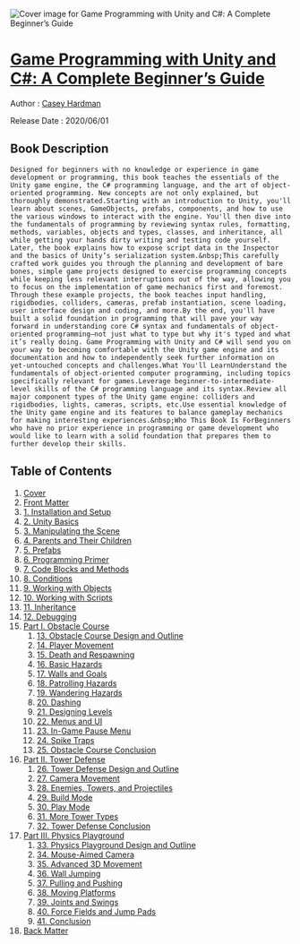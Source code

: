 ![Cover image for Game Programming with Unity and C#: A Complete Beginner’s Guide](https://imgdetail.ebookreading.net/cover/cover/20200920/EB9781484256565.jpg)

[Game Programming with Unity and C#: A Complete Beginner’s Guide](https://ebookreading.net/view/book/Game+Programming+with+Unity+and+C%23%3A+A+Complete+Beginner%E2%80%99s+Guide-EB9781484256565_1.html "Game Programming with Unity and C#: A Complete Beginner’s Guide")
====================================================================================================================

Author : [Casey Hardman](https://ebookreading.net/search/author/Casey+Hardman)

Release Date : 2020/06/01

Book Description
-----------------


    
    ​Designed for beginners with no knowledge or experience in game development or programming, this book teaches the essentials of the Unity game engine, the C# programming language, and the art of object-oriented programming. New concepts are not only explained, but thoroughly demonstrated.Starting with an introduction to Unity, you'll learn about scenes, GameObjects, prefabs, components, and how to use the various windows to interact with the engine. You'll then dive into the fundamentals of programming by reviewing syntax rules, formatting, methods, variables, objects and types, classes, and inheritance, all while getting your hands dirty writing and testing code yourself. Later, the book explains how to expose script data in the Inspector and the basics of Unity’s serialization system.&nbsp;This carefully crafted work guides you through the planning and development of bare bones, simple game projects designed to exercise programming concepts while keeping less relevant interruptions out of the way, allowing you to focus on the implementation of game mechanics first and foremost. Through these example projects, the book teaches input handling, rigidbodies, colliders, cameras, prefab instantiation, scene loading, user interface design and coding, and more.By the end, you'll have built a solid foundation in programming that will pave your way forward in understanding core C# syntax and fundamentals of object-oriented programming—not just what to type but why it's typed and what it’s really doing. Game Programming with Unity and C# will send you on your way to becoming comfortable with the Unity game engine and its documentation and how to independently seek further information on yet-untouched concepts and challenges.What You'll LearnUnderstand the fundamentals of object-oriented computer programming, including topics specifically relevant for games.Leverage beginner-to-intermediate-level skills of the C# programming language and its syntax.Review all major component types of the Unity game engine: colliders and rigidbodies, lights, cameras, scripts, etc.Use essential knowledge of the Unity game engine and its features to balance gameplay mechanics for making interesting experiences.&nbsp;Who This Book Is ForBeginners who have no prior experience in programming or game development who would like to learn with a solid foundation that prepares them to further develop their skills.
  

Table of Contents
-----------------

1. [Cover](https://ebookreading.net/view/book/Game+Programming+with+Unity+and+C%23%3A+A+Complete+Beginner%E2%80%99s+Guide-EB9781484256565_1.html)
1. [Front Matter](https://ebookreading.net/view/book/Game+Programming+with+Unity+and+C%23%3A+A+Complete+Beginner%E2%80%99s+Guide-EB9781484256565_2.html)
1. [1.&nbsp;Installation and Setup](https://ebookreading.net/view/book/Game+Programming+with+Unity+and+C%23%3A+A+Complete+Beginner%E2%80%99s+Guide-EB9781484256565_3.html)
1. [2.&nbsp;Unity Basics](https://ebookreading.net/view/book/Game+Programming+with+Unity+and+C%23%3A+A+Complete+Beginner%E2%80%99s+Guide-EB9781484256565_4.html)
1. [3.&nbsp;Manipulating the Scene](https://ebookreading.net/view/book/Game+Programming+with+Unity+and+C%23%3A+A+Complete+Beginner%E2%80%99s+Guide-EB9781484256565_5.html)
1. [4.&nbsp;Parents and Their Children](https://ebookreading.net/view/book/Game+Programming+with+Unity+and+C%23%3A+A+Complete+Beginner%E2%80%99s+Guide-EB9781484256565_6.html)
1. [5.&nbsp;Prefabs](https://ebookreading.net/view/book/Game+Programming+with+Unity+and+C%23%3A+A+Complete+Beginner%E2%80%99s+Guide-EB9781484256565_7.html)
1. [6.&nbsp;Programming Primer](https://ebookreading.net/view/book/Game+Programming+with+Unity+and+C%23%3A+A+Complete+Beginner%E2%80%99s+Guide-EB9781484256565_8.html)
1. [7.&nbsp;Code Blocks and Methods](https://ebookreading.net/view/book/Game+Programming+with+Unity+and+C%23%3A+A+Complete+Beginner%E2%80%99s+Guide-EB9781484256565_9.html)
1. [8.&nbsp;Conditions](https://ebookreading.net/view/book/Game+Programming+with+Unity+and+C%23%3A+A+Complete+Beginner%E2%80%99s+Guide-EB9781484256565_10.html)
1. [9.&nbsp;Working with Objects](https://ebookreading.net/view/book/Game+Programming+with+Unity+and+C%23%3A+A+Complete+Beginner%E2%80%99s+Guide-EB9781484256565_11.html)
1. [10.&nbsp;Working with Scripts](https://ebookreading.net/view/book/Game+Programming+with+Unity+and+C%23%3A+A+Complete+Beginner%E2%80%99s+Guide-EB9781484256565_12.html)
1. [11.&nbsp;Inheritance](https://ebookreading.net/view/book/Game+Programming+with+Unity+and+C%23%3A+A+Complete+Beginner%E2%80%99s+Guide-EB9781484256565_13.html)
1. [12.&nbsp;Debugging](https://ebookreading.net/view/book/Game+Programming+with+Unity+and+C%23%3A+A+Complete+Beginner%E2%80%99s+Guide-EB9781484256565_14.html)
1. [Part I. Obstacle Course](https://ebookreading.net/view/book/Game+Programming+with+Unity+and+C%23%3A+A+Complete+Beginner%E2%80%99s+Guide-EB9781484256565_15.html)
    1. [13.&nbsp;Obstacle Course Design and Outline](https://ebookreading.net/view/book/Game+Programming+with+Unity+and+C%23%3A+A+Complete+Beginner%E2%80%99s+Guide-EB9781484256565_16.html)
    1. [14.&nbsp;Player Movement](https://ebookreading.net/view/book/Game+Programming+with+Unity+and+C%23%3A+A+Complete+Beginner%E2%80%99s+Guide-EB9781484256565_17.html)
    1. [15.&nbsp;Death and Respawning](https://ebookreading.net/view/book/Game+Programming+with+Unity+and+C%23%3A+A+Complete+Beginner%E2%80%99s+Guide-EB9781484256565_18.html)
    1. [16.&nbsp;Basic Hazards](https://ebookreading.net/view/book/Game+Programming+with+Unity+and+C%23%3A+A+Complete+Beginner%E2%80%99s+Guide-EB9781484256565_19.html)
    1. [17.&nbsp;Walls and Goals](https://ebookreading.net/view/book/Game+Programming+with+Unity+and+C%23%3A+A+Complete+Beginner%E2%80%99s+Guide-EB9781484256565_20.html)
    1. [18.&nbsp;Patrolling Hazards](https://ebookreading.net/view/book/Game+Programming+with+Unity+and+C%23%3A+A+Complete+Beginner%E2%80%99s+Guide-EB9781484256565_21.html)
    1. [19.&nbsp;Wandering Hazards](https://ebookreading.net/view/book/Game+Programming+with+Unity+and+C%23%3A+A+Complete+Beginner%E2%80%99s+Guide-EB9781484256565_22.html)
    1. [20.&nbsp;Dashing](https://ebookreading.net/view/book/Game+Programming+with+Unity+and+C%23%3A+A+Complete+Beginner%E2%80%99s+Guide-EB9781484256565_23.html)
    1. [21.&nbsp;Designing Levels](https://ebookreading.net/view/book/Game+Programming+with+Unity+and+C%23%3A+A+Complete+Beginner%E2%80%99s+Guide-EB9781484256565_24.html)
    1. [22.&nbsp;Menus and UI](https://ebookreading.net/view/book/Game+Programming+with+Unity+and+C%23%3A+A+Complete+Beginner%E2%80%99s+Guide-EB9781484256565_25.html)
    1. [23.&nbsp;In-Game Pause Menu](https://ebookreading.net/view/book/Game+Programming+with+Unity+and+C%23%3A+A+Complete+Beginner%E2%80%99s+Guide-EB9781484256565_26.html)
    1. [24.&nbsp;Spike Traps](https://ebookreading.net/view/book/Game+Programming+with+Unity+and+C%23%3A+A+Complete+Beginner%E2%80%99s+Guide-EB9781484256565_27.html)
    1. [25.&nbsp;Obstacle Course Conclusion](https://ebookreading.net/view/book/Game+Programming+with+Unity+and+C%23%3A+A+Complete+Beginner%E2%80%99s+Guide-EB9781484256565_28.html)
1. [Part II. Tower Defense](https://ebookreading.net/view/book/Game+Programming+with+Unity+and+C%23%3A+A+Complete+Beginner%E2%80%99s+Guide-EB9781484256565_29.html)
    1. [26.&nbsp;Tower Defense Design and Outline](https://ebookreading.net/view/book/Game+Programming+with+Unity+and+C%23%3A+A+Complete+Beginner%E2%80%99s+Guide-EB9781484256565_30.html)
    1. [27.&nbsp;Camera Movement](https://ebookreading.net/view/book/Game+Programming+with+Unity+and+C%23%3A+A+Complete+Beginner%E2%80%99s+Guide-EB9781484256565_31.html)
    1. [28.&nbsp;Enemies, Towers, and Projectiles](https://ebookreading.net/view/book/Game+Programming+with+Unity+and+C%23%3A+A+Complete+Beginner%E2%80%99s+Guide-EB9781484256565_32.html)
    1. [29.&nbsp;Build Mode](https://ebookreading.net/view/book/Game+Programming+with+Unity+and+C%23%3A+A+Complete+Beginner%E2%80%99s+Guide-EB9781484256565_33.html)
    1. [30.&nbsp;Play Mode](https://ebookreading.net/view/book/Game+Programming+with+Unity+and+C%23%3A+A+Complete+Beginner%E2%80%99s+Guide-EB9781484256565_34.html)
    1. [31.&nbsp;More Tower Types](https://ebookreading.net/view/book/Game+Programming+with+Unity+and+C%23%3A+A+Complete+Beginner%E2%80%99s+Guide-EB9781484256565_35.html)
    1. [32.&nbsp;Tower Defense Conclusion](https://ebookreading.net/view/book/Game+Programming+with+Unity+and+C%23%3A+A+Complete+Beginner%E2%80%99s+Guide-EB9781484256565_36.html)
1. [Part III. Physics Playground](https://ebookreading.net/view/book/Game+Programming+with+Unity+and+C%23%3A+A+Complete+Beginner%E2%80%99s+Guide-EB9781484256565_37.html)
    1. [33.&nbsp;Physics Playground Design and Outline](https://ebookreading.net/view/book/Game+Programming+with+Unity+and+C%23%3A+A+Complete+Beginner%E2%80%99s+Guide-EB9781484256565_38.html)
    1. [34.&nbsp;Mouse-Aimed Camera](https://ebookreading.net/view/book/Game+Programming+with+Unity+and+C%23%3A+A+Complete+Beginner%E2%80%99s+Guide-EB9781484256565_39.html)
    1. [35.&nbsp;Advanced 3D Movement](https://ebookreading.net/view/book/Game+Programming+with+Unity+and+C%23%3A+A+Complete+Beginner%E2%80%99s+Guide-EB9781484256565_40.html)
    1. [36.&nbsp;Wall Jumping](https://ebookreading.net/view/book/Game+Programming+with+Unity+and+C%23%3A+A+Complete+Beginner%E2%80%99s+Guide-EB9781484256565_41.html)
    1. [37.&nbsp;Pulling and Pushing](https://ebookreading.net/view/book/Game+Programming+with+Unity+and+C%23%3A+A+Complete+Beginner%E2%80%99s+Guide-EB9781484256565_42.html)
    1. [38.&nbsp;Moving Platforms](https://ebookreading.net/view/book/Game+Programming+with+Unity+and+C%23%3A+A+Complete+Beginner%E2%80%99s+Guide-EB9781484256565_43.html)
    1. [39.&nbsp;Joints and Swings](https://ebookreading.net/view/book/Game+Programming+with+Unity+and+C%23%3A+A+Complete+Beginner%E2%80%99s+Guide-EB9781484256565_44.html)
    1. [40.&nbsp;Force Fields and Jump Pads](https://ebookreading.net/view/book/Game+Programming+with+Unity+and+C%23%3A+A+Complete+Beginner%E2%80%99s+Guide-EB9781484256565_45.html)
    1. [41.&nbsp;Conclusion](https://ebookreading.net/view/book/Game+Programming+with+Unity+and+C%23%3A+A+Complete+Beginner%E2%80%99s+Guide-EB9781484256565_46.html)
1. [Back Matter](https://ebookreading.net/view/book/Game+Programming+with+Unity+and+C%23%3A+A+Complete+Beginner%E2%80%99s+Guide-EB9781484256565_47.html)
